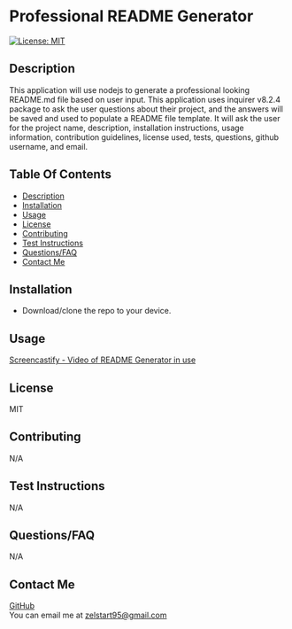 
# Professional README Generator
[![License: MIT](https://img.shields.io/badge/License-MIT-yellow.svg)](https://opensource.org/licenses/MIT)

## Description
This application will use nodejs to generate a professional looking README.md file based on user input. This application uses inquirer v8.2.4 package to ask the user questions about their project, and the answers will be saved and used to populate a README file template. It will ask the user for the project name, description, installation instructions, usage information, contribution guidelines, license used, tests, questions, github username, and email. 

## Table Of Contents
- [Description](#description)
- [Installation](#installation)
- [Usage](#usage)
- [License](#license)
- [Contributing](#contributing)
- [Test Instructions](#tests)
- [Questions/FAQ](#questions)
- [Contact Me](#contact-me)

## Installation
- Download/clone the repo to your device.

## Usage
[Screencastify - Video of README Generator in use](https://watch.screencastify.com/v/aDexEwkqpSFdHF6zbqUQ)  

## License
MIT

## Contributing
N/A

## Test Instructions
N/A

## Questions/FAQ
N/A

## Contact Me
[GitHub](https://github.com/zelstart)  
You can email me at zelstart95@gmail.com  

